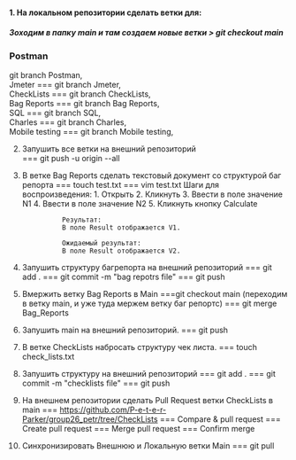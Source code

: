 #### 1. На локальном репозитории сделать ветки для:
##### Зоходим в папку main и там создаем новые ветки > git checkout main
 ### Postman      
  git branch Postman,  
 Jmeter       === git branch Jmeter,         
 CheckLists   === git branch CheckLists,    
 Bag Reports  === git branch Bag Reports,  
 SQL          === git branch SQL,            
 Charles      === git branch Charles,         
 Mobile testing === git branch Mobile testing,  

2. Запушить все ветки на внешний репозиторий  
	=== git push -u origin --all
3. В ветке Bag Reports сделать текстовый документ со структурой баг репорта
	=== touch test.txt
	=== vim test.txt
	 Шаги для воспроизведения:
                 1. Открыть
                 2. Кликнуть
                 3. Ввести в поле значение N1
                 4. Ввести в поле значение N2
                 5. Кликнуть кнопку Calculate

                 Результат:
                 В поле Result отображается V1.

                 Ожидаемый результат:
                 В поле Result отображается V2.

4. Запушить структуру багрепорта на внешний репозиторий 
	=== git add .
	=== git commit -m "bag repotrs file"
	=== git push
5. Вмержить ветку Bag Reports в Main 
	===git checkout main (переходим в ветку main, и уже туда мержем ветку баг репортс)
	=== git merge Bag_Reports
6. Запушить main на внешний репозиторий. === git push
7. В ветке CheckLists набросать структуру чек листа. === touch check_lists.txt
8. Запушить структуру на внешний репозиторий
	=== git add .
	=== git commit -m "checklists file"
	=== git push
9. На внешнем репозитории сделать Pull Request ветки CheckLists в main
	=== https://github.com/P-e-t-e-r-Parker/group26_petr/tree/CheckLists
	=== Compare & pull request
	=== Create pull request
	=== Merge pull request
   	=== Confirm merge
10. Синхронизировать Внешнюю и Локальную ветки Main	
	=== git pull	
